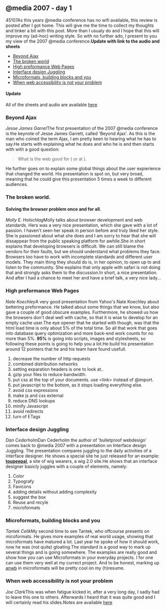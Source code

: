 <article><h2>@media 2007 - day 1</h2><time><span class="day">4</span><span class="month">5</span><span class="year">107</span></time>As this years @media conference has no wifi available, this review is posted after I got home. This will give me the time to collect my thoughts and tinker a bit with this post. More than I usualy do and I hope that this will improve my (ad-hoc) writing style. So with no further ado, I present to you my view of the 2007 @media conference.<strong>Update with link to the audio and sheets</strong><!--more--><ul>	<li><a href="#ajax">Beyond Ajax</a></li>	<li><a href="#browser">The broken world</a></li>	<li><a href="#preformance">High preformance Web Pages</a></li>	<li><a href="#juggling">Interface design Juggling</a></li>	<li><a href="#microformats">Microformats, building blocks and you</a></li>	<li><a href="#access">When web accessibility is not your problem</a></li></ul><h4>Update</h4><p>All of the sheets and audio are available <a href="http://www.vivabit.com/atmedia2007/europe/schedule/">here</a></p><h3><a id="ajax">Beyond Ajax</a></h3><em><span class="name">Jesse James Garret</span></em>The first presentation of the 2007 @media conference is the keynote of Jesse James Garrett, called 'Beyond Ajax'. As this is the man who coined the term Ajax, I am pretty keen to hearing what he has to say.He starts with explaining what he does and who he is and then starts with with a good question:<blockquote>What is the web good for ( or at ).</blockquote>He further goes on to explain some global things about the user expierience that changed the world. His presentation is spot on, but very broad, meaning that he could give this presentation 5 times a week to different audiences.<h3><a id="browser">The broken world.</a></h3><h4>Solving the browser  problem once and for all.</h4><em><span class="name">Molly E. Holschlag</span></em>Molly talks about browser development and web standards. Hers was a very nice presentation, which she gave with a lot of passion. I haven't seen her speak in person before and truly liked her style. She is passioned about what she does and I am sorry to hear that  she will dissappear from the public speaking platform for awhile.She in short explains that developing browsers is difficult. We can still blame the vendors for their faults, but we should understand what problems they face. Browsers too have to work with incomplete standards and different user models. They main thing they should do is, in her opinion, to open up to and listen to the community. She explains that only apple with safari is not doing that and strongly asks them to the discussion.In short, a nice presentation. And after I had a chance to meet her and have a brief talk, a very nice lady...<h3><a id="preformance">High preformance Web Pages</a></h3><em>Nate Koechley</em>A very good presentation from Yahoo's Nate Koechley about bettering preformance. He talked about some things that we know, but also gave a couple of good obscure examples. Furthermore, he showed us how the browsers don't deal well with cache, so that it is wise to develop for an empty cache user.The eye opener that he started with though, was that the html load time is only about 5% of the total time. So all that work that goes into database query optimization and more back-end work counts for no more than 5%. <strong>95%</strong>  is going into scripts, images and stylesheets, so following these points is going to help you a lot.He build his presentation around 12 pointers that he and his team have found usefull.<ol>	<li>decrease the number of http requests</li>	<li>combined distribution networks</li>	<li>setting exparation headers is one to look at..</li>	<li>gzip your files to reduce bandwidth.</li>	<li>put css at the top of your documents. use &lt;link&gt; instead of @import.</li>	<li>put javascript to the bottom, as it stops loading everything else.</li>	<li>avoid css expressions</li>	<li>make js and css external</li>	<li>reduce DNS lookups</li>	<li>minify Javascript</li>	<li>avoid redirects</li>	<li>turn of ETags</li></ol><h3><a id="juggling">Interface design Juggling</a></h3><em><span class="name">Dan Cederholm</span></em>Dan Cederholm the author of 'bulletproof webdesign' comes back to @media 2007 with a presentation on Interface design Juggling. The presentation compares juggling to the daily activities of a interface designer. He shows a special site he just released for an example: <strong><a href="http://www.toupeepal.com/">toupeepal</a></strong>, a site of wig wearers, a wig 2.0 site.He shows that an interface designer basicly juggles with a couple of elements, namely:<ol>	<li>Color</li>	<li>Typografy</li>	<li>Favicons</li>	<li>adding details without adding complexity</li>	<li>suggest the box</li>	<li>Reuse and recyle</li>	<li>microformats</li></ol><h3><a id="microformats">Microformats, building blocks and you</a></h3><em><span class="name">Tantek Celik</span></em>My second time to see Tantek, who offcourse presents on micoformats. He gives more examples of real world usage, showing that microformats have matured a lot. Last year he spoke of how it should work, now he was (not quite) gloating.The standard is a good way to mark up several things and is going somewhere. The examples are really good and show how you can use Microformats in your everyday projects. I for one can use them very well at my currect project. And to be honest, marking up <a href="http://www.anwb.nl/" title="anwb website, my current project">anwb</a> in microformats will be pretty cool on my (h)resume.<h3><a id="access">When web accessibility is not your problem</a></h3><em>Joe Clark</em>This was when fatigue kicked in, after a very long day, I sadly had to leave this one to others. Afterwards I heard that it was quite good and I will certainly read his slides.Notes are available <a href="http://www.joeclark.org/media7" title="joe's notes on his @media 2007 presentation.">here</a></article>